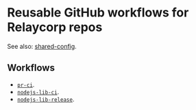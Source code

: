 # Reusable GitHub workflows for Relaycorp repos

See also: [shared-config](https://github.com/relaycorp/shared-config).

## Workflows

- [`pr-ci`](.github/workflows/pr-ci.yml).
- [`nodejs-lib-ci`](.github/workflows/nodejs-lib-ci.yml).
- [`nodejs-lib-release`](.github/workflows/nodejs-lib-release.yml).
